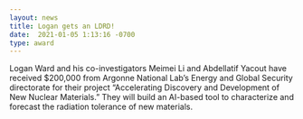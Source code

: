 ```yaml
---
layout: news
title: Logan gets an LDRD!
date:  2021-01-05 1:13:16 -0700
type: award
---
```

Logan Ward and his co-investigators Meimei Li and Abdellatif Yacout have received $200,000 from Argonne National Lab’s Energy and Global Security directorate for their project “Accelerating Discovery and Development of New Nuclear Materials.” They will build an AI-based tool to characterize and forecast the radiation tolerance of new materials.
